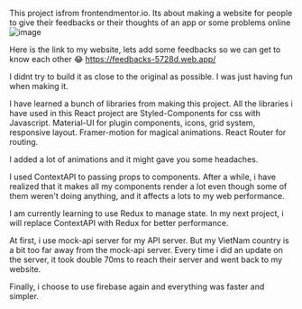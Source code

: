 This project isfrom frontendmentor.io. Its about making a website for people to give their feedbacks or their thoughts of an app or some problems online
![image](https://user-images.githubusercontent.com/73646983/138652116-4792f255-5985-406d-812b-4993487ba2b2.png)

Here is the link to my website, lets add some feedbacks so we can get to know each other 😂
https://feedbacks-5728d.web.app/

I didnt try to build it as close to the original as possible. I was just having fun when making it.

I have learned a bunch of libraries from making this project. 
All the libraries i have used in this React project are Styled-Components for css with Javascript. Material-UI for plugin components, icons, grid system, responsive layout. Framer-motion for magical animations. React Router for routing.

I added a lot of animations and it might gave you some headaches.

I used ContextAPI to passing props to components. After a while, i have realized that it makes all my components render a lot even though some of them weren't doing anything, and it affects a lots to my web performance.

I am currently learning to use Redux to manage state. In my next project, i will replace ContextAPI with Redux for better performance.

At first, i use mock-api server for my API server. But my VietNam country is a bit too far away from the mock-api server. Every time i did an update on the server, it took double 70ms to reach their server and went back to my website.

Finally, i choose to use firebase again and everything was faster and simpler.

